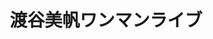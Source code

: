 ---
title: 渡谷美帆ワンマンライブ
category: live
place: 秋葉原 CLUB GOODMAN
tags: support, band, key
layout: template_live
---